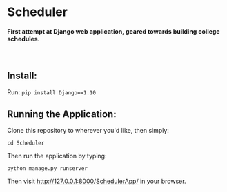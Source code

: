 # Scheduler

#### First attempt at Django web application, geared towards building college schedules.
<br />

## Install: 
Run: `pip install Django==1.10 `

## Running the Application:
Clone this repository to wherever you'd like, then simply:

`cd Scheduler`

Then run the application by typing:

`python manage.py runserver`

Then visit http://127.0.0.1:8000/SchedulerApp/ in your browser.

